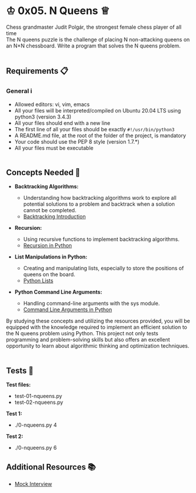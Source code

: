 # ♔ 0x05. N Queens ♕
Chess grandmaster Judit Polgár, the strongest female chess player of all time</br>
The N queens puzzle is the challenge of placing N non-attacking queens on an N×N chessboard. Write a program that solves the N queens problem.
<br></br>

## Requirements 📋
### General ℹ️
- Allowed editors: vi, vim, emacs
- All your files will be interpreted/compiled on Ubuntu 20.04 LTS using python3 (version 3.4.3)
- All your files should end with a new line
- The first line of all your files should be exactly `#!/usr/bin/python3`
- A README.md file, at the root of the folder of the project, is mandatory
- Your code should use the PEP 8 style (version 1.7.*)
- All your files must be executable
<br></br>

## Concepts Needed 🧠
- **Backtracking Algorithms:**
  - Understanding how backtracking algorithms work to explore all potential solutions to a problem and backtrack when a solution cannot be completed.
  - [Backtracking Introduction](https://www.geeksforgeeks.org/backtracking-algorithms/)

- **Recursion:**
  - Using recursive functions to implement backtracking algorithms.
  - [Recursion in Python](https://realpython.com/python-recursion/)

- **List Manipulations in Python:**
  - Creating and manipulating lists, especially to store the positions of queens on the board.
  - [Python Lists](https://www.w3schools.com/python/python_lists.asp)

- **Python Command Line Arguments:**
  - Handling command-line arguments with the sys module.
  - [Command Line Arguments in Python](https://realpython.com/python-command-line-arguments/)

By studying these concepts and utilizing the resources provided, you will be equipped with the knowledge required to implement an efficient solution to the N queens problem using Python. This project not only tests programming and problem-solving skills but also offers an excellent opportunity to learn about algorithmic thinking and optimization techniques.
<br></br>
## Tests 🚀
**Test files:**
- test-01-nqueens.py
- test-02-nqueens.py

**Test 1:**
- ./0-nqueens.py 4

**Test 2:**
- ./0-nqueens.py 6

## Additional Resources 📚
- [Mock Interview](https://www.hackerrank.com/interview/mocks)
